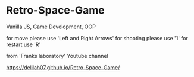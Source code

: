 # Retro-Space-Game

Vanilla JS, Game Development, OOP

for move please use 'Left and Right Arrows'
for shooting please use '1'
for restart use 'R'

from 'Franks laboratory' Youtube channel

https://delilah07.github.io/Retro-Space-Game/
